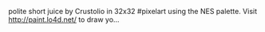 polite short juice by Crustolio in 32x32 #pixelart using the NES palette. Visit http://paint.lo4d.net/ to draw yo… 